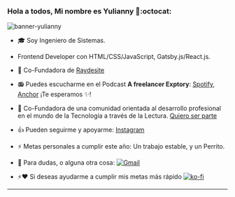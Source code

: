 ### Hola a todos, Mi nombre es Yulianny 👋:octocat:

![banner-yulianny](https://i.imgur.com/4GLPWie.png)

- :mortar_board: Soy Ingeniero de Sistemas.

- Frontend Developer con HTML/CSS/JavaScript, Gatsby.js/React.js. 

- 🌱 Co-Fundadora de [Raydesite](https://raydesite.com) 

- :radio: Puedes escucharme en el Podcast **A freelancer Exptory**: [Spotify](https://open.spotify.com/show/6zKDGsABuGCYFlq4ZQ7SIO), [Anchor](https://anchor.fm/a-freelancer-exptory) ¡Te esperamos :sparkles:!

- 🚀 Co-Fundadora de una comunidad orientada al desarrollo profesional en el mundo de la Tecnología a través de la Lectura. [Quiero ser parte](https://discord.com/invite/4hRrS6cVRw)

- :+1: Pueden seguirme y apoyarme: [Instagram](https://www.instagram.com/raydesite/)

- ⚡ Metas personales a cumplir este año: Un trabajo estable, y un Perrito.

- 💬 Para dudas, o alguna otra cosa: [![Gmail](https://img.shields.io/badge/-Gmail-c14438?style=flat&logo=Gmail&logoColor=white)](mailto:yuliannydev@gmail.com)

- ⚡️❤️ Si deseas ayudarme a cumplir mis metas más rápido [![ko-fi](https://www.ko-fi.com/img/githubbutton_sm.svg)](https://ko-fi.com/H2H52F76Q)

---
